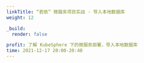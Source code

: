 ```yaml
---
linkTitle: “若依” 微服务项目实战 - 导入本地数据库
weight: 12

_build:
  render: false

profit: 了解 KubeSphere 下的微服务部署，导入本地数据库
time: 2021-12-17 20:00-20:40
---
```

